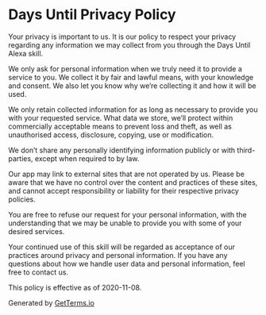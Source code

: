 # Days Until Privacy Policy

Your privacy is important to us. It is our policy to respect your privacy regarding any information we may collect from you through the Days Until Alexa skill.

We only ask for personal information when we truly need it to provide a service to you. We collect it by fair and lawful means, with your knowledge and consent. We also let you know why we’re collecting it and how it will be used.

We only retain collected information for as long as necessary to provide you with your requested service. What data we store, we’ll protect within commercially acceptable means to prevent loss and theft, as well as unauthorised access, disclosure, copying, use or modification.

We don’t share any personally identifying information publicly or with third-parties, except when required to by law.

Our app may link to external sites that are not operated by us. Please be aware that we have no control over the content and practices of these sites, and cannot accept responsibility or liability for their respective privacy policies.

You are free to refuse our request for your personal information, with the understanding that we may be unable to provide you with some of your desired services.

Your continued use of this skill will be regarded as acceptance of our practices around privacy and personal information. If you have any questions about how we handle user data and personal information, feel free to contact us.

This policy is effective as of 2020-11-08.

Generated by [GetTerms.io](https://getterms.io/)
